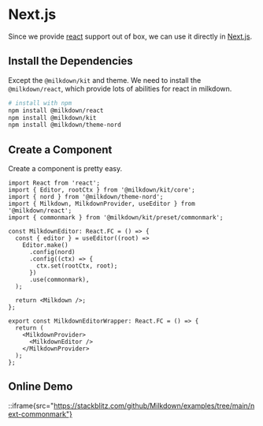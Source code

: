 # Next.js

Since we provide [react](/docs/recipes/react) support out of box, we can use it directly in [Next.js](https://nextjs.org/).

## Install the Dependencies

Except the `@milkdown/kit` and theme. We need to install the `@milkdown/react`, which provide lots of abilities for react in milkdown.

```bash
# install with npm
npm install @milkdown/react
npm install @milkdown/kit
npm install @milkdown/theme-nord
```

## Create a Component

Create a component is pretty easy.

```tsx
import React from 'react';
import { Editor, rootCtx } from '@milkdown/kit/core';
import { nord } from '@milkdown/theme-nord';
import { Milkdown, MilkdownProvider, useEditor } from '@milkdown/react';
import { commonmark } from '@milkdown/kit/preset/commonmark';

const MilkdownEditor: React.FC = () => {
  const { editor } = useEditor((root) =>
    Editor.make()
      .config(nord)
      .config((ctx) => {
        ctx.set(rootCtx, root);
      })
      .use(commonmark),
  );

  return <Milkdown />;
};

export const MilkdownEditorWrapper: React.FC = () => {
  return (
    <MilkdownProvider>
      <MilkdownEditor />
    </MilkdownProvider>
  );
};
```

## Online Demo

::iframe{src="https://stackblitz.com/github/Milkdown/examples/tree/main/next-commonmark"}
